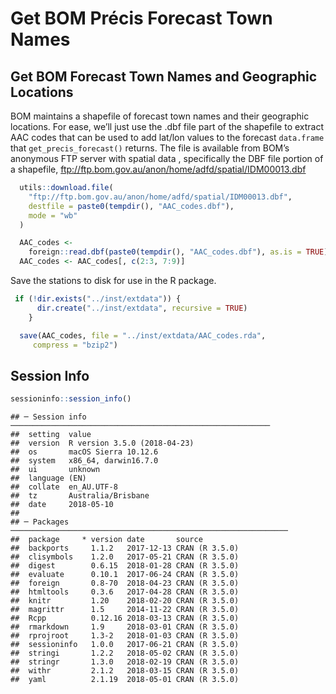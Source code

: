 Get BOM Précis Forecast Town Names
================

## Get BOM Forecast Town Names and Geographic Locations

BOM maintains a shapefile of forecast town names and their geographic
locations. For ease, we’ll just use the .dbf file part of the shapefile
to extract AAC codes that can be used to add lat/lon values to the
forecast `data.frame` that `get_precis_forecast()` returns. The file is
available from BOM’s anonymous FTP server with spatial data ,
specifically the DBF file portion of a shapefile,
<ftp://ftp.bom.gov.au/anon/home/adfd/spatial/IDM00013.dbf>

``` r
  utils::download.file(
    "ftp://ftp.bom.gov.au/anon/home/adfd/spatial/IDM00013.dbf",
    destfile = paste0(tempdir(), "AAC_codes.dbf"),
    mode = "wb"
  )

  AAC_codes <-
    foreign::read.dbf(paste0(tempdir(), "AAC_codes.dbf"), as.is = TRUE)
  AAC_codes <- AAC_codes[, c(2:3, 7:9)]
```

Save the stations to disk for use in the R package.

``` r
 if (!dir.exists("../inst/extdata")) {
      dir.create("../inst/extdata", recursive = TRUE)
    }

  save(AAC_codes, file = "../inst/extdata/AAC_codes.rda",
     compress = "bzip2")
```

## Session Info

``` r
sessioninfo::session_info()
```

    ## ─ Session info ──────────────────────────────────────────────────────────
    ##  setting  value                       
    ##  version  R version 3.5.0 (2018-04-23)
    ##  os       macOS Sierra 10.12.6        
    ##  system   x86_64, darwin16.7.0        
    ##  ui       unknown                     
    ##  language (EN)                        
    ##  collate  en_AU.UTF-8                 
    ##  tz       Australia/Brisbane          
    ##  date     2018-05-10                  
    ## 
    ## ─ Packages ──────────────────────────────────────────────────────────────
    ##  package     * version date       source        
    ##  backports     1.1.2   2017-12-13 CRAN (R 3.5.0)
    ##  clisymbols    1.2.0   2017-05-21 CRAN (R 3.5.0)
    ##  digest        0.6.15  2018-01-28 CRAN (R 3.5.0)
    ##  evaluate      0.10.1  2017-06-24 CRAN (R 3.5.0)
    ##  foreign       0.8-70  2018-04-23 CRAN (R 3.5.0)
    ##  htmltools     0.3.6   2017-04-28 CRAN (R 3.5.0)
    ##  knitr         1.20    2018-02-20 CRAN (R 3.5.0)
    ##  magrittr      1.5     2014-11-22 CRAN (R 3.5.0)
    ##  Rcpp          0.12.16 2018-03-13 CRAN (R 3.5.0)
    ##  rmarkdown     1.9     2018-03-01 CRAN (R 3.5.0)
    ##  rprojroot     1.3-2   2018-01-03 CRAN (R 3.5.0)
    ##  sessioninfo   1.0.0   2017-06-21 CRAN (R 3.5.0)
    ##  stringi       1.2.2   2018-05-02 CRAN (R 3.5.0)
    ##  stringr       1.3.0   2018-02-19 CRAN (R 3.5.0)
    ##  withr         2.1.2   2018-03-15 CRAN (R 3.5.0)
    ##  yaml          2.1.19  2018-05-01 CRAN (R 3.5.0)
